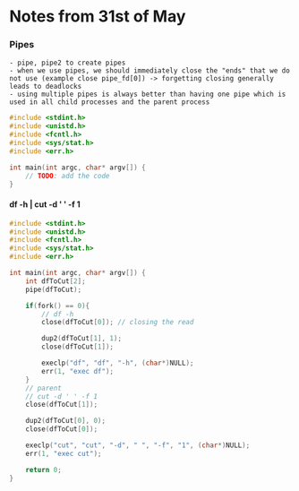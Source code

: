 # Notes from 31st of May


### Pipes
    - pipe, pipe2 to create pipes
    - when we use pipes, we should immediately close the "ends" that we do not use (example close pipe_fd[0]) -> forgetting closing generally leads to deadlocks 
    - using multiple pipes is always better than having one pipe which is used in all child processes and the parent process 



```c
#include <stdint.h>
#include <unistd.h>
#include <fcntl.h>
#include <sys/stat.h>
#include <err.h>

int main(int argc, char* argv[]) {
    // TODO: add the code
}
```


#### df -h | cut -d ' ' -f 1

```c
#include <stdint.h>
#include <unistd.h>
#include <fcntl.h>
#include <sys/stat.h>
#include <err.h>

int main(int argc, char* argv[]) {
    int dfToCut[2];
    pipe(dfToCut);

    if(fork() == 0){
        // df -h
        close(dfToCut[0]); // closing the read

        dup2(dfToCut[1], 1);
        close(dfToCut[1]);

        execlp("df", "df", "-h", (char*)NULL);
        err(1, "exec df");
    }
    // parent
    // cut -d ' ' -f 1
    close(dfToCut[1]);

    dup2(dfToCut[0], 0);
    close(dfToCut[0]);

    execlp("cut", "cut", "-d", " ", "-f", "1", (char*)NULL);
    err(1, "exec cut");

    return 0;
}
```
